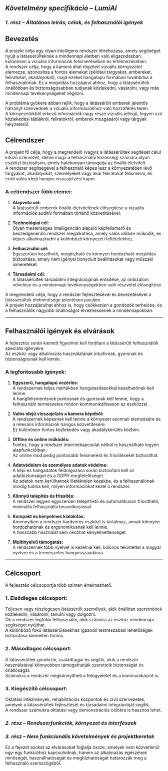 ## *Követelmény specifikáció – LumiAI*

### *1. rész – Általános leírás, célok, és felhasználói igények*
## Bevezetés

A projekt célja egy olyan intelligens rendszer létrehozása, amely segítséget nyújt a látássérülteknek a mindennapi életben való eligazodásban, különösen a vizuális információk felismerésében és értelmezésében.  
A rendszer célja, hogy a kamera által rögzített vizuális környezetet elemezze, azonosítsa a fontos elemeket (például tárgyakat, embereket, feliratokat, akadályokat), majd ezeket hangalapú formában továbbítsa a felhasználónak.
Ez a megoldás hozzájárul ahhoz, hogy a látássérültek önállóbban és biztonságosabban tudjanak közlekedni, vásárolni, vagy más mindennapi tevékenységeket végezni.

A probléma gyökere abban rejlik, hogy a látássérült emberek jelentős hátrányt szenvednek a vizuális információkhoz való hozzáférés terén.  
A környezetükből érkező információk nagy része vizuális jellegű, legyen szó közlekedési táblákról, feliratokról, emberek mozgásáról vagy tárgyak helyzetéről.  

## Célrendszer

A projekt fő célja, hogy a megrendelő (vagyis a látássérültek segítését célul kitűző szervezet, illetve maga a felhasználói közösség) számára olyan eszközt biztosítson, amely hatékonyan támogatja az önálló életvitelt.  
A rendszer segítségével a felhasználó képes lesz a környezetében lévő tárgyakat, akadályokat, személyeket vagy akár feliratokat felismerni, és erről valós idejű hangos visszajelzést kapni.

### A célrendszer főbb elemei:

1. **Alapvető cél:**  
   A látássérült emberek önálló életvitelének elősegítése a vizuális információk auditív formában történő közvetítésével.

2. **Technológiai cél:**  
   Olyan mesterséges intelligencián alapuló képfelismerő és beszédgeneráló rendszer megalkotása, amely valós időben működik, és képes alkalmazkodni a különböző környezeti feltételekhez.

3. **Felhasználói cél:**  
   Egyszerűen kezelhető, megbízható és könnyen hordozható megoldás biztosítása, amely nem igényel bonyolult beállításokat vagy műszaki ismereteket.

4. **Társadalmi cél:**  
   A látássérültek társadalmi integrációjának erősítése, az önbizalom növelése és a mindennapi tevékenységekben való részvétel elősegítése.

A megrendelő célja, hogy a rendszer fejlesztésével és bevezetésével a látássérültek életminősége jelentősen javuljon.  
A projekt hozzájárulhat ahhoz is, hogy csökkenjen a gondozók terhelése, és a felhasználók nagyobb önállóságot élvezhessenek a mindennapokban.

---

## Felhasználói igények és elvárások

A fejlesztés során kiemelt figyelmet kell fordítani a látássérült felhasználók speciális igényeire.  
Az eszköz vagy alkalmazás használatának intuitívnak, gyorsnak és biztonságosnak kell lennie.

### A legfontosabb igények:

1. **Egyszerű, hangalapú vezérlés:**  
   A rendszernek teljes mértékben hangutasításokkal kezelhetőnek kell lennie.  
   A hangfelismerésnek pontosnak és gyorsnak kell lennie, hogy a felhasználó természetes módon kommunikálhasson az eszközzel.

2. **Valós idejű visszajelzés a kamera képéből:**  
   A rendszernek képesnek kell lennie a környezet azonnali elemzésére és a releváns információk hangos közvetítésére.  
   Ez különösen fontos közlekedés vagy akadálykerülés közben.

3. **Offline és online működés:**  
   Fontos, hogy a rendszer internetkapcsolat nélkül is használható legyen alapfunkcióiban.  
   Az online mód pedig pontosabb felismerést és frissítéseket biztosíthat.

4. **Adatvédelem és személyes adatok védelme:**  
   A képi és hangadatok feldolgozása során biztosítani kell az adatbiztonságot és a GDPR-megfelelőséget.  
   Az adatok nem kerülhetnek illetéktelen kezekbe, és a felhasználónak mindig tudnia kell, milyen információkat kezel a rendszer.

5. **Könnyű telepítés és frissítés:**  
   A rendszer legyen egyszerűen telepíthető és automatikusan frissíthető, minimális felhasználói beavatkozással.

6. **Kompakt és kényelmes kialakítás:**  
   Amennyiben a rendszer hardveres eszközt is tartalmaz, annak könnyen hordozhatónak és ergonomikusnak kell lennie.  
   A hosszabb használat sem okozhat kényelmetlenséget.

7. **Multinyelvű támogatás:**  
   A rendszernek több nyelvet is kezelnie kell, különös tekintettel a magyar nyelvre és a természetes hangvisszaadásra.

---

## Célcsoport

A fejlesztés célcsoportja több szinten értelmezhető.

### 1. Elsődleges célcsoport:
Teljesen vagy részlegesen látássérült személyek, akik önállóan szeretnének közlekedni, vásárolni, tanulni vagy dolgozni.  
Ők a rendszer legfőbb felhasználói, akik számára az eszköz mindennapi segítséget nyújthat.  
A különböző fokú látássérülésekhez igazodó testreszabási lehetőségek biztosítása kiemelten fontos.

### 2. Másodlagos célcsoport:
A látássérültek gondozói, családtagjai és segítői, akik a rendszer használatával könnyebben támogathatják szeretteik biztonságát és önállóságát.  
Számukra a rendszer megkönnyítheti a felügyeletet és a kommunikációt is.

### 3. Kiegészítő célcsoport:
Oktatási intézmények, rehabilitációs központok és civil szervezetek, amelyek a látássérültek fejlesztését és társadalmi integrációját segítik.  
A rendszer számukra oktatási vagy demonstrációs célokra is hasznos lehet.




### *2. rész – Rendszerfunkciók, környezet és interfészek*

### *3. rész – Nem funkcionális követelmények és projektkeretek*

Ez a fejezet azokat az elvárásokat foglalja össze, amelyek nem közvetlenül egy-egy funkcióhoz kapcsolódnak, hanem az alkalmazás egészének minőségét, használhatóságát és megbízhatóságát határozzák meg a felhasználó szemszögéből.
